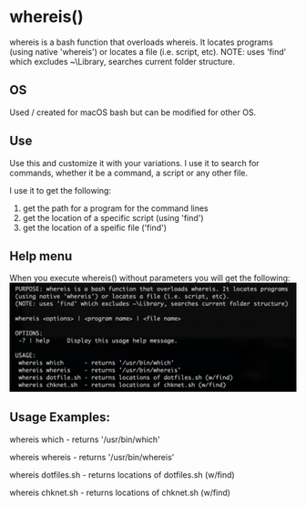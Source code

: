 # whereis()
whereis is a bash function that overloads whereis. It locates programs (using native 'whereis')
or locates a file (i.e. script, etc). NOTE: uses 'find' which excludes ~\Library, searches current folder structure.

## OS
Used / created for macOS bash but can be modified for other OS.

## Use
Use this and customize it with your variations.  I use it to search for commands, whether it be a command, a script or any other file.

I use it to get the following:
  1) get the path for a program for the command lines
  2) get the location of a specific script (using 'find')
  3) get the location of a speific file  ('find')

## Help menu
When you execute whereis() without parameters you will get the following:
![Help menu](https://github.com/al-jimenez/whereis/blob/master/whereis.png)

## Usage Examples:
   whereis which      - returns '/usr/bin/which'

   whereis whereis    - returns '/usr/bin/whereis'

   whereis dotfiles.sh - returns locations of dotfiles.sh (w/find)

   whereis chknet.sh  - returns locations of chknet.sh (w/find)
